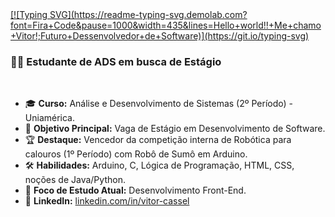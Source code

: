 <a href="https://github.com/seu-usuario">
  [![Typing SVG](https://readme-typing-svg.demolab.com?font=Fira+Code&pause=1000&width=435&lines=Hello+world!!+Me+chamo+Vitor!;Futuro+Dessenvolvedor+de+Software)](https://git.io/typing-svg)
</a>

<br>

### 👨‍💻 Estudante de ADS em busca de Estágio

<br>

- 🎓 **Curso:** Análise e Desenvolvimento de Sistemas (2º Período) - Uniamérica.
- 🎯 **Objetivo Principal:** Vaga de Estágio em Desenvolvimento de Software.
- 🏆 **Destaque:** Vencedor da competição interna de Robótica para calouros (1º Período) com Robô de Sumô em Arduino.
- 🛠️ **Habilidades:** Arduino, C, Lógica de Programação, HTML, CSS, noções de Java/Python.
- 🌱 **Foco de Estudo Atual:** Desenvolvimento Front-End.
- 🔗 **LinkedIn:** [linkedin.com/in/vitor-cassel](https://linkedin.com/in/vitor-cassel)

<br>

